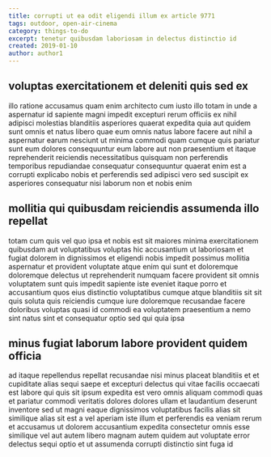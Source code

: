 ```yaml
---
title: corrupti ut ea odit eligendi illum ex article 9771
tags: outdoor, open-air-cinema
category: things-to-do
excerpt: tenetur quibusdam laboriosam in delectus distinctio id
created: 2019-01-10
author: author1
---
```


## voluptas exercitationem et deleniti quis sed ex

illo ratione accusamus quam enim architecto cum iusto illo totam in unde a aspernatur id sapiente magni impedit excepturi rerum officiis ex nihil adipisci molestias blanditiis asperiores quaerat expedita quia aut quidem sunt omnis et natus libero quae eum omnis natus labore facere aut nihil a aspernatur earum nesciunt ut minima commodi quam cumque quis pariatur sunt eum dolores consequuntur eum labore aut non praesentium et itaque reprehenderit reiciendis necessitatibus quisquam non perferendis temporibus repudiandae consequatur consequuntur quaerat enim est a corrupti explicabo nobis et perferendis sed adipisci vero sed suscipit ex asperiores consequatur nisi laborum non et nobis enim

## mollitia qui quibusdam reiciendis assumenda illo repellat

totam cum quis vel quo ipsa et nobis est sit maiores minima exercitationem quibusdam aut voluptatibus voluptas hic accusantium ut laboriosam et fugiat dolorem in dignissimos et eligendi nobis impedit possimus mollitia aspernatur et provident voluptate atque enim qui sunt et doloremque doloremque delectus ut reprehenderit numquam facere provident sit omnis voluptatem sunt quis impedit sapiente iste eveniet itaque porro et accusantium quos eius distinctio voluptatibus cumque atque blanditiis sit sit quis soluta quis reiciendis cumque iure doloremque recusandae facere doloribus voluptas quasi id commodi ea voluptatem praesentium a nemo sint natus sint et consequatur optio sed qui quia ipsa

## minus fugiat laborum labore provident quidem officia

ad itaque repellendus repellat recusandae nisi minus placeat blanditiis et et cupiditate alias sequi saepe et excepturi delectus qui vitae facilis occaecati est labore qui quis sit ipsum expedita est vero omnis aliquam commodi quas et pariatur commodi veritatis dolores dolores ullam et laudantium deserunt inventore sed ut magni eaque dignissimos voluptatibus facilis alias sit similique alias sit est a vel aperiam iste illum et perferendis ea veniam rerum et accusamus ut dolorem accusantium expedita consectetur omnis esse similique vel aut autem libero magnam autem quidem aut voluptate error delectus sequi optio et ut assumenda corrupti distinctio sint fuga id
